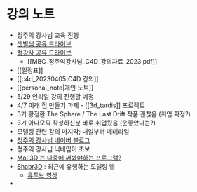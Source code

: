 # 강의 노트
- 정주익 강사님 교육 진행
- [샛별샘 공유 드라이브](https://drive.google.com/drive/folders/1G5A7AEy54BdMcG7E_hLtCaRpFrbIUR4u)
- [정강사 공유 드라이브](https://drive.google.com/drive/folders/1GVDdY2eY_MYpnezJPBJH_KQOyeSdsfib)
	- [[MBC_정주익강사님_C4D_강의자료_2023.pdf]]
- [[일정표]]
- [[c4d_20230405|C4D 강의]]
- [[personal_note|개인 노트]]
- 5/29 언리얼 강의 진행할 예정
- 4/7 미래 집 만들기 과제 - [[3d_tardis]] 프로젝트
- 3기 황정환 The Sphere / The Last Drift 작품 괜찮음 (취업 확정?)
- 3기 아나모픽 작성하신분 바로 취업됬음 (운좋았다는?)
- 모델링 관련 강의 마지막; 내일부터 메테리얼
- [정주익 강사님 네이버 블로그](https://blog.naver.com/ex666)
- 정주익 강사님 닉네임이 초보
- [MoI 3D 는 나중에 써봐야하는 프로그램?](http://moi3d.com/)
- [Shapr3D](https://www.shapr3d.com/) : 최근에 유행하는 모델링 앱
	- [유투브 영상](https://youtu.be/kMi_0HXXaTE)
- 